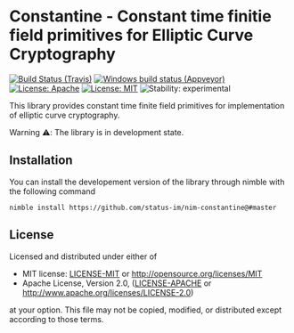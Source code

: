 # Constantine - Constant time finitie field primitives for Elliptic Curve Cryptography

[![Build Status (Travis)](https://img.shields.io/travis/status-im/nim-constantine/master.svg?label=Linux%20/%20macOS "Linux/macOS build status (Travis)")](https://travis-ci.org/status-im/nim-constantine)
[![Windows build status (Appveyor)](https://img.shields.io/appveyor/ci/nimbus/nim-constantine/master.svg?label=Windows "Windows build status (Appveyor)")](https://ci.appveyor.com/project/nimbus/nim-constantine)
[![License: Apache](https://img.shields.io/badge/License-Apache%202.0-blue.svg)](https://opensource.org/licenses/Apache-2.0)
[![License: MIT](https://img.shields.io/badge/License-MIT-blue.svg)](https://opensource.org/licenses/MIT)
![Stability: experimental](https://img.shields.io/badge/stability-experimental-orange.svg)

This library provides constant time finite field primitives for implementation of elliptic curve cryptography.

Warning ⚠️: The library is in development state.

## Installation

You can install the developement version of the library through nimble with the following command
```
nimble install https://github.com/status-im/nim-constantine@#master
```

## License

Licensed and distributed under either of

* MIT license: [LICENSE-MIT](LICENSE-MIT) or http://opensource.org/licenses/MIT
* Apache License, Version 2.0, ([LICENSE-APACHE](LICENSE-APACHE) or http://www.apache.org/licenses/LICENSE-2.0)

at your option. This file may not be copied, modified, or distributed except according to those terms.

